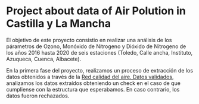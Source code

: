 # Project about data of Air Polution in Castilla y La Mancha

El objetivo de este proyecto consistio en realizar una análisis de los párametros de Ozono, Monóxido de Nítrogeno y Dióxido de Nítrogeno de los años 2016 hasta 2020 de seis estaciones (Toledo, Calle ancha, Instituto, Azuqueca, Cuenca, Albacete). 

En la primera fase del proyecto, realizamos un proceso de extracción de los datos obtenidos a través de la [Red calidad del aire. Datos validados](
https://www.castillalamancha.es/gobierno/desarrollosostenible/estructura/dgecocir/actuaciones/red-calidad-del-aire-datos-validados-mensuales), analizamos los datos extraídos obteniendo un check en el caso de que cumpliense con la estructura que esperabamos. En caso contrario, los datos fueron rechazados. 




